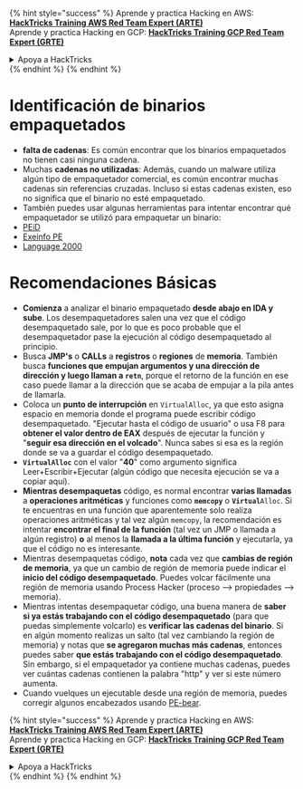 {% hint style="success" %}
Aprende y practica Hacking en AWS:<img src="/.gitbook/assets/arte.png" alt="" data-size="line">[**HackTricks Training AWS Red Team Expert (ARTE)**](https://training.hacktricks.xyz/courses/arte)<img src="/.gitbook/assets/arte.png" alt="" data-size="line">\
Aprende y practica Hacking en GCP: <img src="/.gitbook/assets/grte.png" alt="" data-size="line">[**HackTricks Training GCP Red Team Expert (GRTE)**<img src="/.gitbook/assets/grte.png" alt="" data-size="line">](https://training.hacktricks.xyz/courses/grte)

<details>

<summary>Apoya a HackTricks</summary>

* Revisa los [**planes de suscripción**](https://github.com/sponsors/carlospolop)!
* **Únete al** 💬 [**grupo de Discord**](https://discord.gg/hRep4RUj7f) o al [**grupo de telegram**](https://t.me/peass) o **síguenos** en **Twitter** 🐦 [**@hacktricks\_live**](https://twitter.com/hacktricks\_live)**.**
* **Comparte trucos de hacking enviando PRs a los** [**HackTricks**](https://github.com/carlospolop/hacktricks) y [**HackTricks Cloud**](https://github.com/carlospolop/hacktricks-cloud) repos de github.

</details>
{% endhint %}
{% endhint %}


# Identificación de binarios empaquetados

* **falta de cadenas**: Es común encontrar que los binarios empaquetados no tienen casi ninguna cadena.
* Muchas **cadenas no utilizadas**: Además, cuando un malware utiliza algún tipo de empaquetador comercial, es común encontrar muchas cadenas sin referencias cruzadas. Incluso si estas cadenas existen, eso no significa que el binario no esté empaquetado.
* También puedes usar algunas herramientas para intentar encontrar qué empaquetador se utilizó para empaquetar un binario:
* [PEiD](http://www.softpedia.com/get/Programming/Packers-Crypters-Protectors/PEiD-updated.shtml)
* [Exeinfo PE](http://www.softpedia.com/get/Programming/Packers-Crypters-Protectors/ExEinfo-PE.shtml)
* [Language 2000](http://farrokhi.net/language/)

# Recomendaciones Básicas

* **Comienza** a analizar el binario empaquetado **desde abajo en IDA y sube**. Los desempaquetadores salen una vez que el código desempaquetado sale, por lo que es poco probable que el desempaquetador pase la ejecución al código desempaquetado al principio.
* Busca **JMP's** o **CALLs** a **registros** o **regiones** de **memoria**. También busca **funciones que empujan argumentos y una dirección de dirección y luego llaman a `retn`**, porque el retorno de la función en ese caso puede llamar a la dirección que se acaba de empujar a la pila antes de llamarla.
* Coloca un **punto de interrupción** en `VirtualAlloc`, ya que esto asigna espacio en memoria donde el programa puede escribir código desempaquetado. "Ejecutar hasta el código de usuario" o usa F8 para **obtener el valor dentro de EAX** después de ejecutar la función y "**seguir esa dirección en el volcado**". Nunca sabes si esa es la región donde se va a guardar el código desempaquetado.
* **`VirtualAlloc`** con el valor "**40**" como argumento significa Leer+Escribir+Ejecutar (algún código que necesita ejecución se va a copiar aquí).
* **Mientras desempaquetas** código, es normal encontrar **varias llamadas** a **operaciones aritméticas** y funciones como **`memcopy`** o **`Virtual`**`Alloc`. Si te encuentras en una función que aparentemente solo realiza operaciones aritméticas y tal vez algún `memcopy`, la recomendación es intentar **encontrar el final de la función** (tal vez un JMP o llamada a algún registro) **o** al menos la **llamada a la última función** y ejecutarla, ya que el código no es interesante.
* Mientras desempaquetas código, **nota** cada vez que **cambias de región de memoria**, ya que un cambio de región de memoria puede indicar el **inicio del código desempaquetado**. Puedes volcar fácilmente una región de memoria usando Process Hacker (proceso --> propiedades --> memoria).
* Mientras intentas desempaquetar código, una buena manera de **saber si ya estás trabajando con el código desempaquetado** (para que puedas simplemente volcarlo) es **verificar las cadenas del binario**. Si en algún momento realizas un salto (tal vez cambiando la región de memoria) y notas que **se agregaron muchas más cadenas**, entonces puedes saber **que estás trabajando con el código desempaquetado**.\
Sin embargo, si el empaquetador ya contiene muchas cadenas, puedes ver cuántas cadenas contienen la palabra "http" y ver si este número aumenta.
* Cuando vuelques un ejecutable desde una región de memoria, puedes corregir algunos encabezados usando [PE-bear](https://github.com/hasherezade/pe-bear-releases/releases).

{% hint style="success" %}
Aprende y practica Hacking en AWS:<img src="/.gitbook/assets/arte.png" alt="" data-size="line">[**HackTricks Training AWS Red Team Expert (ARTE)**](https://training.hacktricks.xyz/courses/arte)<img src="/.gitbook/assets/arte.png" alt="" data-size="line">\
Aprende y practica Hacking en GCP: <img src="/.gitbook/assets/grte.png" alt="" data-size="line">[**HackTricks Training GCP Red Team Expert (GRTE)**<img src="/.gitbook/assets/grte.png" alt="" data-size="line">](https://training.hacktricks.xyz/courses/grte)

<details>

<summary>Apoya a HackTricks</summary>

* Revisa los [**planes de suscripción**](https://github.com/sponsors/carlospolop)!
* **Únete al** 💬 [**grupo de Discord**](https://discord.gg/hRep4RUj7f) o al [**grupo de telegram**](https://t.me/peass) o **síguenos** en **Twitter** 🐦 [**@hacktricks\_live**](https://twitter.com/hacktricks\_live)**.**
* **Comparte trucos de hacking enviando PRs a los** [**HackTricks**](https://github.com/carlospolop/hacktricks) y [**HackTricks Cloud**](https://github.com/carlospolop/hacktricks-cloud) repos de github.

</details>
{% endhint %}
</details>
{% endhint %}
